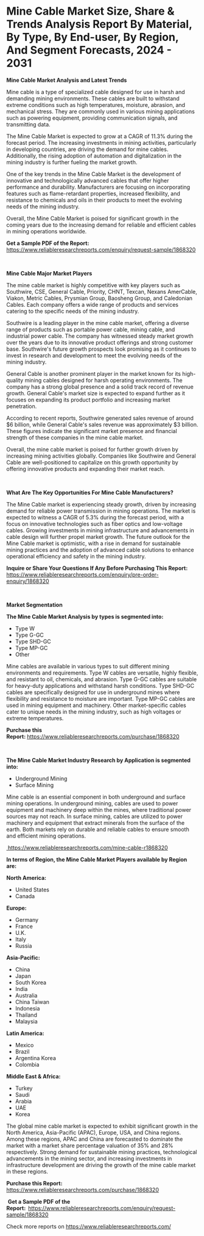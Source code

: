 <p><h1>Mine Cable Market Size, Share & Trends Analysis Report By Material, By Type, By End-user, By Region, And Segment Forecasts, 2024 - 2031</h1></p><p><strong>Mine Cable Market Analysis and Latest Trends</strong></p>
<p><p>Mine cable is a type of specialized cable designed for use in harsh and demanding mining environments. These cables are built to withstand extreme conditions such as high temperatures, moisture, abrasion, and mechanical stress. They are commonly used in various mining applications such as powering equipment, providing communication signals, and transmitting data.</p><p>The Mine Cable Market is expected to grow at a CAGR of 11.3% during the forecast period. The increasing investments in mining activities, particularly in developing countries, are driving the demand for mine cables. Additionally, the rising adoption of automation and digitalization in the mining industry is further fueling the market growth.</p><p>One of the key trends in the Mine Cable Market is the development of innovative and technologically advanced cables that offer higher performance and durability. Manufacturers are focusing on incorporating features such as flame-retardant properties, increased flexibility, and resistance to chemicals and oils in their products to meet the evolving needs of the mining industry.</p><p>Overall, the Mine Cable Market is poised for significant growth in the coming years due to the increasing demand for reliable and efficient cables in mining operations worldwide.</p></p>
<p><strong>Get a Sample PDF of the Report:&nbsp;</strong> <a href="https://www.reliableresearchreports.com/enquiry/request-sample/1868320">https://www.reliableresearchreports.com/enquiry/request-sample/1868320</a></p>
<p>&nbsp;</p>
<p><strong>Mine Cable Major Market Players</strong></p>
<p><p>The mine cable market is highly competitive with key players such as Southwire, CSE, General Cable, Priority, CHNT, Texcan, Nexans AmerCable, Viakon, Metric Cables, Prysmian Group, Baosheng Group, and Caledonian Cables. Each company offers a wide range of products and services catering to the specific needs of the mining industry.</p><p>Southwire is a leading player in the mine cable market, offering a diverse range of products such as portable power cable, mining cable, and industrial power cable. The company has witnessed steady market growth over the years due to its innovative product offerings and strong customer base. Southwire's future growth prospects look promising as it continues to invest in research and development to meet the evolving needs of the mining industry.</p><p>General Cable is another prominent player in the market known for its high-quality mining cables designed for harsh operating environments. The company has a strong global presence and a solid track record of revenue growth. General Cable's market size is expected to expand further as it focuses on expanding its product portfolio and increasing market penetration.</p><p>According to recent reports, Southwire generated sales revenue of around $6 billion, while General Cable's sales revenue was approximately $3 billion. These figures indicate the significant market presence and financial strength of these companies in the mine cable market.</p><p>Overall, the mine cable market is poised for further growth driven by increasing mining activities globally. Companies like Southwire and General Cable are well-positioned to capitalize on this growth opportunity by offering innovative products and expanding their market reach.</p></p>
<p>&nbsp;</p>
<p><strong>What Are The Key Opportunities For Mine Cable Manufacturers?</strong></p>
<p><p>The Mine Cable market is experiencing steady growth, driven by increasing demand for reliable power transmission in mining operations. The market is expected to witness a CAGR of 5.3% during the forecast period, with a focus on innovative technologies such as fiber optics and low-voltage cables. Growing investments in mining infrastructure and advancements in cable design will further propel market growth. The future outlook for the Mine Cable market is optimistic, with a rise in demand for sustainable mining practices and the adoption of advanced cable solutions to enhance operational efficiency and safety in the mining industry.</p></p>
<p><strong>Inquire or Share Your Questions If Any Before Purchasing This Report:</strong> <a href="https://www.reliableresearchreports.com/enquiry/pre-order-enquiry/1868320">https://www.reliableresearchreports.com/enquiry/pre-order-enquiry/1868320</a></p>
<p>&nbsp;</p>
<p><strong>Market Segmentation</strong></p>
<p><strong>The Mine Cable Market Analysis by types is segmented into:</strong></p>
<p><ul><li>Type W</li><li>Type G-GC</li><li>Type SHD-GC</li><li>Type MP-GC</li><li>Other</li></ul></p>
<p><p>Mine cables are available in various types to suit different mining environments and requirements. Type W cables are versatile, highly flexible, and resistant to oil, chemicals, and abrasion. Type G-GC cables are suitable for heavy-duty applications and withstand harsh conditions. Type SHD-GC cables are specifically designed for use in underground mines where flexibility and resistance to moisture are important. Type MP-GC cables are used in mining equipment and machinery. Other market-specific cables cater to unique needs in the mining industry, such as high voltages or extreme temperatures.</p></p>
<p><strong>Purchase this Report:&nbsp;</strong><a href="https://www.reliableresearchreports.com/purchase/1868320">https://www.reliableresearchreports.com/purchase/1868320</a></p>
<p>&nbsp;</p>
<p><strong>The Mine Cable Market Industry Research by Application is segmented into:</strong></p>
<p><ul><li>Underground Mining</li><li>Surface Mining</li></ul></p>
<p><p>Mine cable is an essential component in both underground and surface mining operations. In underground mining, cables are used to power equipment and machinery deep within the mines, where traditional power sources may not reach. In surface mining, cables are utilized to power machinery and equipment that extract minerals from the surface of the earth. Both markets rely on durable and reliable cables to ensure smooth and efficient mining operations.</p></p>
<p><a href="https://www.reliableresearchreports.com/mine-cable-r1868320">&nbsp;https://www.reliableresearchreports.com/mine-cable-r1868320</a></p>
<p><strong>In terms of Region, the Mine Cable Market Players available by Region are:</strong></p>
<p>
    <p> <strong> North America: </strong>
        <ul>
            <li>United States</li>
            <li>Canada</li>
        </ul>
        </p> 
    <p> <strong> Europe: </strong>
        <ul>
            <li>Germany</li>
            <li>France</li>
            <li>U.K.</li>
            <li>Italy</li>
            <li>Russia</li>
        </ul>
        </p> 
    <p> <strong> Asia-Pacific: </strong>
        <ul>
            <li>China</li>
            <li>Japan</li>
            <li>South Korea</li>
            <li>India</li>
            <li>Australia</li>
            <li>China Taiwan</li>
            <li>Indonesia</li>
            <li>Thailand</li>
            <li>Malaysia</li>
        </ul>
        </p> 
    <p> <strong> Latin America: </strong>
        <ul>
            <li>Mexico</li>
            <li>Brazil</li>
            <li>Argentina Korea</li>
            <li>Colombia</li>
        </ul>
        </p> 
    <p> <strong> Middle East & Africa: </strong>
        <ul>
            <li>Turkey</li>
            <li>Saudi</li>
            <li>Arabia</li>
            <li>UAE</li>
            <li>Korea</li>
        </ul>
    </p>
    </p>
<p><p>The global mine cable market is expected to exhibit significant growth in the North America, Asia-Pacific (APAC), Europe, USA, and China regions. Among these regions, APAC and China are forecasted to dominate the market with a market share percentage valuation of 35% and 28% respectively. Strong demand for sustainable mining practices, technological advancements in the mining sector, and increasing investments in infrastructure development are driving the growth of the mine cable market in these regions.</p></p>
<p><strong>Purchase this Report: </strong><a href="https://www.reliableresearchreports.com/purchase/1868320">https://www.reliableresearchreports.com/purchase/1868320</a></p>
<p>&nbsp;<strong>Get a Sample PDF of the Report:&nbsp;&nbsp;</strong><a href="https://www.reliableresearchreports.com/enquiry/request-sample/1868320">https://www.reliableresearchreports.com/enquiry/request-sample/1868320</a></p>
<p><strong></strong></p>
<p>Check more reports on <a href="https://www.reliableresearchreports.com/">https://www.reliableresearchreports.com/</a></p>